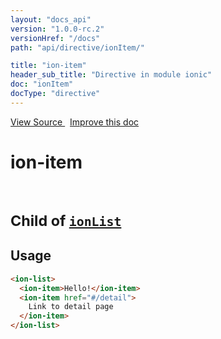 ```yaml
---
layout: "docs_api"
version: "1.0.0-rc.2"
versionHref: "/docs"
path: "api/directive/ionItem/"

title: "ion-item"
header_sub_title: "Directive in module ionic"
doc: "ionItem"
docType: "directive"
---
```


<div class="improve-docs">
  <a href='http://github.com/driftyco/ionic/tree/1.x/js/angular/directive/item.js#L5'>
    View Source
  </a>
  &nbsp;
  <a href='http://github.com/driftyco/ionic/edit/master/js/angular/directive/item.js#L5'>
    Improve this doc
  </a>
</div>




<h1 class="api-title">

  ion-item


<br />
<small>
  Child of <a href="/docs/api/directive/ionList/"><code>ionList</code></a>
</small>


</h1>














  
<h2 id="usage">Usage</h2>
  
```html
<ion-list>
  <ion-item>Hello!</ion-item>
  <ion-item href="#/detail">
    Link to detail page
  </ion-item>
</ion-list>
```
  
  

  





